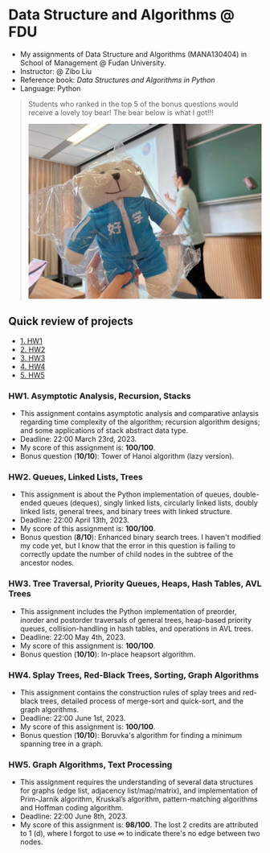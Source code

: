 # Data Structure and Algorithms @ FDU

- My assignments of Data Structure and Algorithms (MANA130404) in School of Management @ Fudan University.
- Instructor: @ Zibo Liu
- Reference book: *Data Structures and Algorithms in Python*
- Language: Python



> Students who ranked in the top 5 of the bonus questions would receive a lovely toy bear! The bear below is what I got!!!
>
> ![image-toybear](https://github.com/xw-zeng/Data-Structure-2023Spring/blob/369e62f8b3291acf0c0f0136e950c5cbff1e6562/bonus.jpg)



## Quick review of projects

- [1. HW1](#1)
- [2. HW2](#2)
- [3. HW3](#3)
- [4. HW4](#4)
- [5. HW5](#5)



<h3 id="1">HW1. Asymptotic Analysis, Recursion, Stacks</h3>

- This assignment contains asymptotic analysis and comparative anlaysis regarding time complexity of the algorithm; recursion algorithm designs; and some applications of stack abstract data type.
- Deadline: 22:00 March 23rd, 2023.
- My score of this assignment is: **100/100**.
- Bonus question (**10/10**): Tower of Hanoi algorithm (lazy version). 



<h3 id="2">HW2. Queues, Linked Lists, Trees</h3>

- This assignment is about the Python implementation of queues, double-ended queues (deques), singly linked lists, circularly linked lists, doubly linked lists, general trees, and binary trees with linked structure. 
- Deadline: 22:00 April 13th, 2023.
- My score of this assignment is: **100/100**.
- Bonus question (**8/10**): Enhanced binary search trees. I haven't modified my code yet, but I know that the error in this question is failing to correctly update the number of child nodes in the subtree of the ancestor nodes.



<h3 id="3">HW3. Tree Traversal, Priority Queues, Heaps, Hash Tables, AVL Trees</h3>

- This assignment includes the Python implementation of preorder, inorder and postorder traversals of general trees, heap-based priority queues, collision-handling in hash tables, and operations in AVL trees.
- Deadline: 22:00 May 4th, 2023.
- My score of this assignment is: **100/100**.
- Bonus question (**10/10**): In-place heapsort algorithm.



<h3 id="4">HW4. Splay Trees, Red-Black Trees, Sorting, Graph Algorithms</h3>

- This assignment contains the construction rules of splay trees and red-black trees, detailed process of merge-sort and quick-sort, and the graph algorithms.
- Deadline: 22:00 June 1st, 2023.
- My score of this assignment is: **100/100**.
- Bonus question (**10/10**): Boruvka's algorithm for finding a minimum spanning tree in a graph.



<h3 id="5">HW5. Graph Algorithms, Text Processing</h3>

- This assignment requires the understanding of several data structures for graphs (edge list, adjacency list/map/matrix), and implementation of Prim-Jarnik algorithm, Kruskal’s algorithm, pattern-matching algorithms and Hoffman coding algorithm.
- Deadline: 22:00 June 8th, 2023.
- My score of this assignment is: **98/100**. The lost 2 credits are attributed to 1 (d), where I forgot to use $\infty$ to indicate there's no edge between two nodes. 
